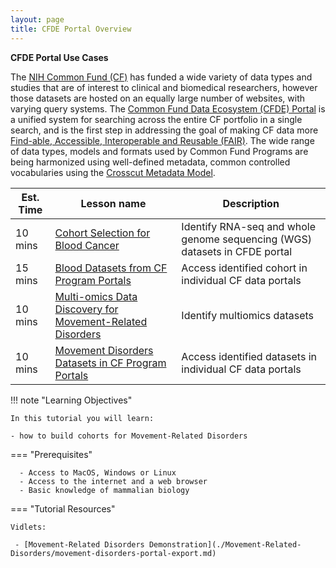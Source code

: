 ```yaml
---
layout: page
title: CFDE Portal Overview
---
```



**CFDE Portal Use Cases**

The [NIH Common Fund (CF)](https://commonfund.nih.gov) has funded a wide variety of data types and studies that are of interest to clinical and biomedical researchers, however those datasets are hosted on an equally large number of websites, with varying query systems. The [Common Fund Data Ecosystem (CFDE) Portal](https://app.nih-cfde.org) is a unified system for searching across the entire CF portfolio in a single search, and is the first step in addressing the goal of making CF data more [Find-able, Accessible, Interoperable and Reusable (FAIR)](https://www.nih-cfde.org/product/fair-cookbook/). The wide range of data types, models and formats used by Common Fund Programs are being harmonized using well-defined metadata, common controlled vocabularies using the [Crosscut Metadata Model](https://www.nih-cfde.org/product/cfde-c2m2/).

Est. Time | Lesson name | Description
--- | --- | ---
10 mins | [Cohort Selection for Blood Cancer](./Blood-Cancer/blood-cancer-portal-export.md) | Identify RNA-seq and whole genome sequencing (WGS) datasets in CFDE portal
15 mins | [Blood Datasets from CF Program Portals](./Blood-Cancer/blood-cancer-data-access.md) | Access identified cohort in individual CF data portals
10 mins | [Multi-omics Data Discovery for Movement-Related Disorders](./Movement-Related-Disorders/movement-disorders-portal-export.md) | Identify multiomics datasets
10 mins | [Movement Disorders Datasets in CF Program Portals](./Movement-Related-Disorders/movement-disorders-data-access.md) | Access identified datasets in individual CF data portals

!!! note "Learning Objectives"

    In this tutorial you will learn:

    - how to build cohorts for Movement-Related Disorders

=== "Prerequisites"

      - Access to MacOS, Windows or Linux
      - Access to the internet and a web browser
      - Basic knowledge of mammalian biology


=== "Tutorial Resources"

    Vidlets:

     - [Movement-Related Disorders Demonstration](./Movement-Related-Disorders/movement-disorders-portal-export.md)
